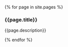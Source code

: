 {% for page in site.pages %}
  
<h3>{{page.title}}</h3>
<p>{{page.description}}</p>
  
{% endfor %}
